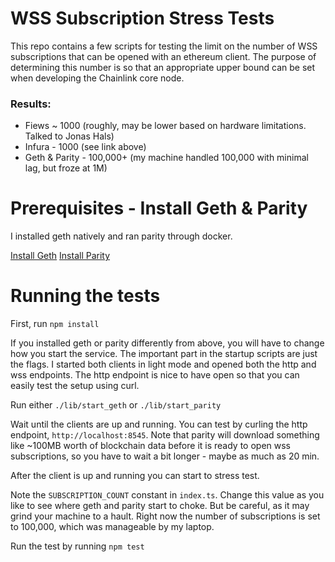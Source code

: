 # WSS Subscription Stress Tests

This repo contains a few scripts for testing the limit on the number of WSS subscriptions that can be opened with an ethereum client. The purpose of determining this number is so that an appropriate upper bound can be set when developing the Chainlink core node.

### Results:

- Fiews ~ 1000 (roughly, may be lower based on hardware limitations. Talked to Jonas Hals)
- Infura - 1000 (see link above)
- Geth & Parity - 100,000+ (my machine handled 100,000 with minimal lag, but froze at 1M)

# Prerequisites - Install Geth & Parity

I installed geth natively and ran parity through docker.

[Install Geth](https://geth.ethereum.org/docs/install-and-build/installing-geth)
[Install Parity](https://wiki.parity.io/Docker)

# Running the tests

First, run `npm install`

If you installed geth or parity differently from above, you will have to change how you start the service. The important part in the startup scripts are just the flags. I started both clients in light mode and opened both the http and wss endpoints. The http endpoint is nice to have open so that you can easily test the setup using curl.

Run either
`./lib/start_geth` or `./lib/start_parity`

Wait until the clients are up and running. You can test by curling the http endpoint, `http://localhost:8545`. Note that parity will download something like ~100MB worth of blockchain data before it is ready to open wss subscriptions, so you have to wait a bit longer - maybe as much as 20 min.

After the client is up and running you can start to stress test.

Note the `SUBSCRIPTION_COUNT` constant in `index.ts`. Change this value as you like to see where geth and parity start to choke. But be careful, as it may grind your machine to a hault. Right now the number of subscriptions is set to 100,000, which was manageable by my laptop.

Run the test by running `npm test`
